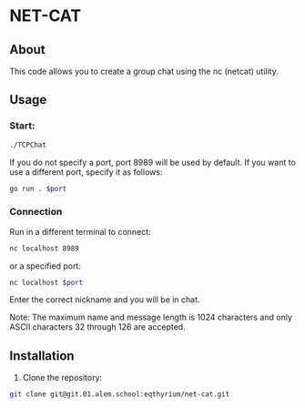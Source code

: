 # NET-CAT

## About

This code allows you to create a group chat using the nc (netcat) utility.

## Usage

### Start:
```sh
./TCPChat 
```

If you do not specify a port, port 8989 will be used by default. If you want to use a different port, specify it as follows:

```sh
go run . $port
```

### Connection 

Run in a different terminal to connect:

```sh
nc localhost 8989
```
or a specified port:
```sh
nc localhost $port
```

Enter the correct nickname and you will be in chat.

Note: The maximum name and message length is 1024 characters and only ASCII characters 32 through 126 are accepted.

## Installation

1. Clone the repository:
```bash
git clone git@git.01.alem.school:eqthyrium/net-cat.git
```

